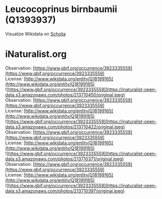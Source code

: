 
Leucocoprinus birnbaumii (Q1393937)
===================================
  
Visualize Wikidata on [Scholia](https://scholia.toolforge.org/taxon/Q1393937)
# iNaturalist.org
  
Observation: [https://www.gbif.org/occurrence/3923335559](https://www.gbif.org/occurrence/3923335559)  
License: [http://www.wikidata.org/entity/Q18199165](http://www.wikidata.org/entity/Q18199165)  
![https://www.gbif.org/occurrence/3923335559](https://inaturalist-open-data.s3.amazonaws.com/photos/213710450/original.jpeg)  
Observation: [https://www.gbif.org/occurrence/3923335559](https://www.gbif.org/occurrence/3923335559)  
License: [http://www.wikidata.org/entity/Q18199165](http://www.wikidata.org/entity/Q18199165)  
![https://www.gbif.org/occurrence/3923335559](https://inaturalist-open-data.s3.amazonaws.com/photos/213710422/original.jpeg)  
Observation: [https://www.gbif.org/occurrence/3923335559](https://www.gbif.org/occurrence/3923335559)  
License: [http://www.wikidata.org/entity/Q18199165](http://www.wikidata.org/entity/Q18199165)  
![https://www.gbif.org/occurrence/3923335559](https://inaturalist-open-data.s3.amazonaws.com/photos/213710371/original.jpeg)  
Observation: [https://www.gbif.org/occurrence/3923335559](https://www.gbif.org/occurrence/3923335559)  
License: [http://www.wikidata.org/entity/Q18199165](http://www.wikidata.org/entity/Q18199165)  
![https://www.gbif.org/occurrence/3923335559](https://inaturalist-open-data.s3.amazonaws.com/photos/213710397/original.jpeg)